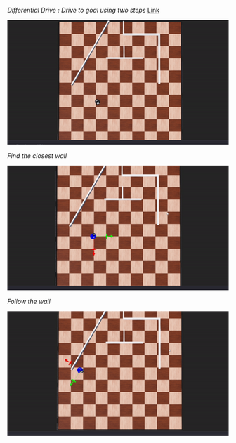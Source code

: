   *Differential Drive : Drive to goal using two steps* [Link](../../module2_assignment/controllers) <p>
![Alt Text](../Documentation/Images/diff_drive.gif)<p>
  *Find the closest wall* <p>
![Alt Text](../Documentation/Images/closest_point.gif)<p>
  *Follow the wall*<p>
![Alt Text](../Documentation/Images/wall_following.gif)<p>

